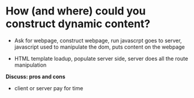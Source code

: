 
# How (and where) could you construct dynamic content?

- Ask for webpage, construct webpage, run javascrpt goes to server, javascript used to manipulate the dom, puts content on the webpage

- HTML template loadup, populate server side, server does all the route manipulation


**Discuss: pros and cons**

- client or server pay for time
